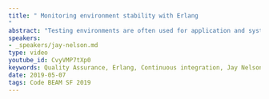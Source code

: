 ```yaml
---
title: " Monitoring environment stability with Erlang
"
abstract: "Testing environments are often used for application and system-level Quality Assurance (QA) integration validation. In a Continuous Integration (CI) scenario, disruptions in the QA Environment can eliminate the possibility of CI. Strong guarantees and notification of environment errors are necessary for the orderly management of CI. An Erlang application can automate the type of monitoring, state reporting, and supervision of the environment needed by an active Agile organization for managing CI."
speakers:
- _speakers/jay-nelson.md
type: video
youtube_id: CvyVMP7tXp0
keywords: Quality Assurance, Erlang, Continuous integration, Jay Nelson
date: 2019-05-07
tags: Code BEAM SF 2019
---
```

